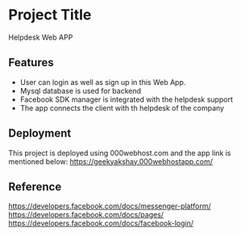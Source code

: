 
# Project Title

Helpdesk Web APP


## Features

- User can login as well as sign up in this Web App.
- Mysql database is used for backend
- Facebook SDK manager is integrated with the helpdesk support
- The app connects the client with th helpdesk of the company
  
## Deployment

This project is deployed using 000webhost.com
and the app link is mentioned below:
https://geekyakshay.000webhostapp.com/
  
## Reference

https://developers.facebook.com/docs/messenger-platform/
https://developers.facebook.com/docs/pages/
https://developers.facebook.com/docs/facebook-login/
 
  